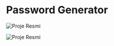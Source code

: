 # Password Generator


![Proje Resmi](<img width="508" alt="Ekran Resmi 2023-07-19 18 08 40" src="https://github.com/SametBuyukevli/Basic-Projects/assets/80046570/3f431154-779c-41a4-b65e-81023ab93b8b">)

![Proje Resmi](<img width="479" alt="Ekran Resmi 2023-07-19 18 09 00" src="https://github.com/SametBuyukevli/Basic-Projects/assets/80046570/ff989b8d-0fb1-4f02-a469-6f7c9c8e3b56">)


